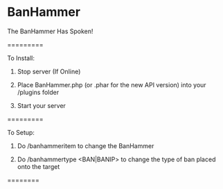BanHammer
=========

The BanHammer Has Spoken!

=========

To Install:

1) Stop server (If Online)

2) Place BanHammer.php (or .phar for the new API version) into your /plugins folder

3) Start your server

=========

To Setup:

1) Do /banhammeritem <ITEM ID> to change the BanHammer

2) Do /banhammertype <BAN|BANIP> to change the type of ban placed onto the target

========

